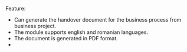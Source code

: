 Feature:

- Can generate the handover document for the business process from business project.
- The module supports english and romanian languages.
- The document is generated in PDF format.
-
